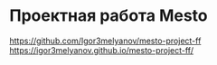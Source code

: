 # Проектная работа Mesto
https://github.com/Igor3melyanov/mesto-project-ff
https://igor3melyanov.github.io/mesto-project-ff/